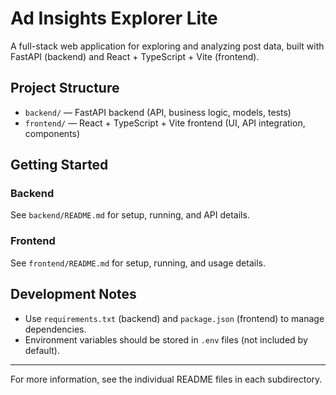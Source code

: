 # Ad Insights Explorer Lite

A full-stack web application for exploring and analyzing post data, built with FastAPI (backend) and React + TypeScript + Vite (frontend).

## Project Structure

- `backend/` — FastAPI backend (API, business logic, models, tests)
- `frontend/` — React + TypeScript + Vite frontend (UI, API integration, components)

## Getting Started

### Backend

See `backend/README.md` for setup, running, and API details.

### Frontend

See `frontend/README.md` for setup, running, and usage details.

## Development Notes

- Use `requirements.txt` (backend) and `package.json` (frontend) to manage dependencies.
- Environment variables should be stored in `.env` files (not included by default).

---

For more information, see the individual README files in each subdirectory.
